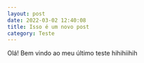 ```yaml
---
layout: post
date: 2022-03-02 12:40:08
title: Isso é um novo post
category: Teste
---
```

Olá! Bem vindo ao meu último teste hihihiihih